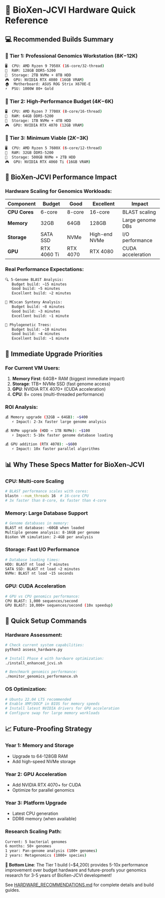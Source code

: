 # 🚀 BioXen-JCVI Hardware Quick Reference

## 💻 **Recommended Builds Summary**

### 🥇 **Tier 1: Professional Genomics Workstation ($8K-$12K)**
```bash
🖥️  CPU: AMD Ryzen 9 7950X (16-core/32-thread)
🧠  RAM: 128GB DDR5-5200
💾  Storage: 2TB NVMe + 8TB HDD  
🎮  GPU: NVIDIA RTX 4080 (16GB VRAM)
🏠  Motherboard: ASUS ROG Strix X670E-E
⚡  PSU: 1000W 80+ Gold
```

### 🥈 **Tier 2: High-Performance Budget ($4K-$6K)**
```bash
🖥️  CPU: AMD Ryzen 7 7700X (8-core/16-thread)
🧠  RAM: 64GB DDR5-5200
💾  Storage: 1TB NVMe + 4TB HDD
🎮  GPU: NVIDIA RTX 4070 (12GB VRAM)
```

### 🥉 **Tier 3: Minimum Viable ($2K-$3K)**
```bash
🖥️  CPU: AMD Ryzen 5 7600X (6-core/12-thread)
🧠  RAM: 32GB DDR5-5200
💾  Storage: 500GB NVMe + 2TB HDD
🎮  GPU: NVIDIA RTX 4060 Ti (16GB VRAM)
```

## 🔬 **BioXen-JCVI Performance Impact**

### **Hardware Scaling for Genomics Workloads:**

| Component | Budget | Good | Excellent | Impact |
|-----------|---------|------|-----------|---------|
| **CPU Cores** | 6-core | 8-core | 16-core | BLAST scaling |
| **Memory** | 32GB | 64GB | 128GB | Large genome DBs |
| **Storage** | SATA SSD | NVMe | High-end NVMe | I/O performance |
| **GPU** | RTX 4060 Ti | RTX 4070 | RTX 4080 | CUDA acceleration |

### **Real Performance Expectations:**

```bash
🔍 5-Genome BLAST Analysis:
   Budget build: ~15 minutes
   Good build: ~5 minutes  
   Excellent build: ~2 minutes

🧱 MCscan Synteny Analysis:
   Budget build: ~8 minutes
   Good build: ~3 minutes
   Excellent build: ~1 minute

🌳 Phylogenetic Trees:
   Budget build: ~10 minutes
   Good build: ~4 minutes
   Excellent build: ~1 minute
```

## 🎯 **Immediate Upgrade Priorities**

### **For Current VM Users:**
1. **Memory First**: 64GB+ RAM (biggest immediate impact)
2. **Storage**: 1TB+ NVMe SSD (fast genome access)
3. **GPU**: NVIDIA RTX 4070+ (CUDA acceleration)
4. **CPU**: 8+ cores (multi-threaded performance)

### **ROI Analysis:**
```bash
💰 Memory upgrade (32GB → 64GB): ~$400
   ⚡ Impact: 2-3x faster large genome analysis

💰 NVMe upgrade (HDD → 1TB NVMe): ~$100  
   ⚡ Impact: 5-10x faster genome database loading

💰 GPU addition (RTX 4070): ~$600
   ⚡ Impact: 10x faster parallel algorithms
```

## 📊 **Why These Specs Matter for BioXen-JCVI**

### **CPU: Multi-core Scaling**
```bash
# BLAST performance scales with cores:
blastn --num_threads 16  # 16-core CPU
# 3x faster than 8-core, 6x faster than 4-core
```

### **Memory: Large Database Support**
```bash
# Genome databases in memory:
BLAST nt database: ~60GB when loaded
Multiple genome analysis: 8-16GB per genome
BioXen VM simulation: 2-4GB per analysis
```

### **Storage: Fast I/O Performance**
```bash
# Database loading times:
HDD: BLAST nt load ~7 minutes
SATA SSD: BLAST nt load ~2 minutes
NVMe: BLAST nt load ~15 seconds
```

### **GPU: CUDA Acceleration**
```bash
# GPU vs CPU genomics performance:
CPU BLAST: 1,000 sequences/second
GPU BLAST: 10,000+ sequences/second (10x speedup)
```

## 🔧 **Quick Setup Commands**

### **Hardware Assessment:**
```bash
# Check current system capabilities:
python3 assess_hardware.py

# Install Phase 4 with hardware optimization:
./install_enhanced_jcvi.sh

# Benchmark genomics performance:
./monitor_genomics_performance.sh
```

### **OS Optimization:**
```bash
# Ubuntu 22.04 LTS recommended
# Enable XMP/DOCP in BIOS for memory speeds
# Install latest NVIDIA drivers for GPU acceleration
# Configure swap for large memory workloads
```

## 📈 **Future-Proofing Strategy**

### **Year 1**: Memory and Storage
- Upgrade to 64-128GB RAM
- Add high-speed NVMe storage

### **Year 2**: GPU Acceleration  
- Add NVIDIA RTX 4070+ for CUDA
- Optimize for parallel genomics

### **Year 3**: Platform Upgrade
- Latest CPU generation
- DDR6 memory (when available)

### **Research Scaling Path:**
```bash
Current: 5 bacterial genomes
6 months: 50+ genomes
1 year: Pan-genome analysis (100+ genomes)  
2 years: Metagenomics (1000+ species)
```

**🎯 Bottom Line**: The Tier 1 build (~$4,200) provides 5-10x performance improvement over budget hardware and future-proofs your genomics research for 3-5 years of BioXen-JCVI development!

See [HARDWARE_RECOMMENDATIONS.md](HARDWARE_RECOMMENDATIONS.md) for complete details and build guides.
